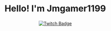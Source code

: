 <div id="header" align="center">
    <h1 align="center">Hello! I'm Jmgamer1199 </h1>
    <h3 align="center"><h3>
</div>

<div id="badges" align="center">
    <a href="MiLink" target="_blank">
        <img src="https://img.shields.io/twitch/status/jmgamer1199?color=blue&logo=twitch&style=for-the-badge" alt="Twitch Badge" />
    </a>
</div>